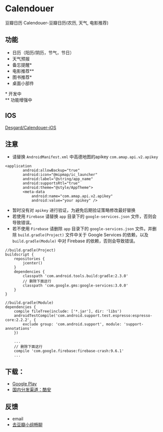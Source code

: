 # Calendouer
豆瓣日历
Calendouer-豆瓣日历(农历, 天气, 电影推荐)

## 功能
- 日历（阳历/阴历，节气，节日）
- 天气预报
- 备忘提醒*
- 电影推荐**
- 图书推荐*
- 桌面小部件

\* 开发中  
\** 功能增强中

## IOS
[Desgard/Calendouer-iOS](https://github.com/Desgard/Calendouer-iOS)

## 注意
- 请替换 `AndroidManifest.xml` 中高德地图的apikey `com.amap.api.v2.apikey`

```
<application
        android:allowBackup="true"
        android:icon="@mipmap/ic_launcher"
        android:label="@string/app_name"
        android:supportsRtl="true"
        android:theme="@style/AppTheme">
        <meta-data
            android:name="com.amap.api.v2.apikey"
            android:value="your apikey" />
```

- 暂时没有对 `apikey` 进行验证，为避免后期验证策略修改最好替换
- 若使用 `Firebase` 请替换 `app` 目录下的 `google-services.json` 文件，否则会导致错误。
- 若不使用 `Firebase` 请删除 `app` 目录下的 `google-services.json` 文件。并删除 `build.gradle(Project)` 文件中关于 Google Services 的依赖，以及 `build.gradle(Module)` 中对 Firebase 的依赖，否则会导致错误。

```
//build.gradle(Project)
buildscript {
    repositories {
        jcenter()
    }
    dependencies {
        classpath 'com.android.tools.build:gradle:2.3.0'
        // 删除下面这行
        classpath 'com.google.gms:google-services:3.0.0'
    }
}

//build.gradle(Module)
dependencies {
    compile fileTree(include: ['*.jar'], dir: 'libs')
    androidTestCompile('com.android.support.test.espresso:espresso-core:2.2.2', {
        exclude group: 'com.android.support', module: 'support-annotations'
    })

    ...
    // 删除下面这行
    compile 'com.google.firebase:firebase-crash:9.6.1'
    ...
```

## 下载：
- [Google Play](https://play.google.com/store/apps/details?id=cn.sealiu.calendouer)
- [国内分发渠道：酷安](http://www.coolapk.com/apk/cn.sealiu.calendouer)

## 反馈
- email
- [去豆瓣小组畅聊](https://www.douban.com/group/calendouer)
